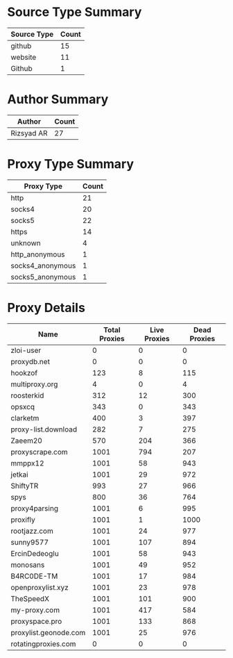 # Source Type Summary

| Source Type | Count |
|-------------|-------|
| github | 15 |
| website | 11 |
| Github | 1 |


# Author Summary

| Author | Count |
|--------|-------|
| Rizsyad AR | 27 |


# Proxy Type Summary

| Proxy Type | Count |
|------------|-------|
| http | 21 |
| socks4 | 20 |
| socks5 | 22 |
| https | 14 |
| unknown | 4 |
| http_anonymous | 1 |
| socks4_anonymous | 1 |
| socks5_anonymous | 1 |


# Proxy Details

| Name | Total Proxies | Live Proxies | Dead Proxies |
|------|---------------|--------------|---------------|
| zloi-user | 0 | 0 | 0 |
| proxydb.net | 0 | 0 | 0 |
| hookzof | 123 | 8 | 115 |
| multiproxy.org | 4 | 0 | 4 |
| roosterkid | 312 | 12 | 300 |
| opsxcq | 343 | 0 | 343 |
| clarketm | 400 | 3 | 397 |
| proxy-list.download | 282 | 7 | 275 |
| Zaeem20 | 570 | 204 | 366 |
| proxyscrape.com | 1001 | 794 | 207 |
| mmppx12 | 1001 | 58 | 943 |
| jetkai | 1001 | 29 | 972 |
| ShiftyTR | 993 | 27 | 966 |
| spys | 800 | 36 | 764 |
| proxy4parsing | 1001 | 6 | 995 |
| proxifly | 1001 | 1 | 1000 |
| rootjazz.com | 1001 | 24 | 977 |
| sunny9577 | 1001 | 107 | 894 |
| ErcinDedeoglu | 1001 | 58 | 943 |
| monosans | 1001 | 49 | 952 |
| B4RC0DE-TM | 1001 | 17 | 984 |
| openproxylist.xyz | 1001 | 23 | 978 |
| TheSpeedX | 1001 | 101 | 900 |
| my-proxy.com | 1001 | 417 | 584 |
| proxyspace.pro | 1001 | 133 | 868 |
| proxylist.geonode.com | 1001 | 25 | 976 |
| rotatingproxies.com | 0 | 0 | 0 |
